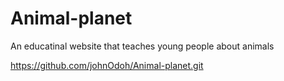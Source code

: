# Animal-planet
An educatinal website that teaches young people about animals

https://github.com/johnOdoh/Animal-planet.git
